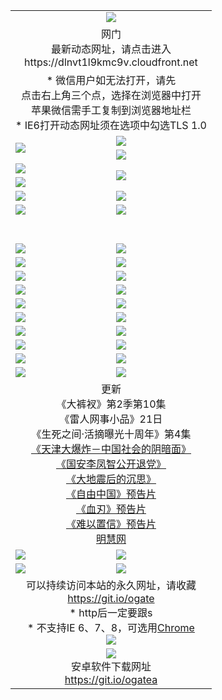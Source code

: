 ﻿<table>
  <tr></tr>
  <tr><td colspan=2 align=center><img src="https://cloud.githubusercontent.com/assets/11880933/13434984/f430fae2-e012-11e5-814f-c2df1e82b247.jpg" /></td></tr>
  <tr><td colspan=2 align=center>网门<br>最新动态网址，请点击进入
<br>https://dlnvt1l9kmc9v.cloudfront.net
    </td>
  </tr>
  <tr>
    <td colspan=2 align=center>* 微信用户如无法打开，请先<br>点击右上角三个点，选择在浏览器中打开<br>苹果微信需手工复制到浏览器地址栏
    <br>* IE6打开动态网址须在选项中勾选TLS 1.0</td>
  </tr>
  <tr>
    <td rowspan=2><a href="https://dlnvt1l9kmc9v.cloudfront.net/ogUP.aspx?name=11DKC.mp4&list=11DKC" target="_blank"><img src="https://dlnvt1l9kmc9v.cloudfront.net/Up/11DKC1.jpg" /></a></td> 
    <td><div><a href="https://dlnvt1l9kmc9v.cloudfront.net/ogUP.aspx?name=LRWS.mp4&list=LRWS" target="_blank"><img src="https://dlnvt1l9kmc9v.cloudfront.net/Up/LRWS.jpg" /></a></td>
   </tr>
  <tr>
    <td><a href="https://dlnvt1l9kmc9v.cloudfront.net/ogNiceVedio.aspx" target="_blank"><img src="https://dlnvt1l9kmc9v.cloudfront.net/Up/11TGKDY.jpg" /></a></td>
  </tr>
  <tr>
    <td><a href="https://dlnvt1l9kmc9v.cloudfront.net/ogUP.aspx?name=JQR.mp4&count=2" target="_blank"><img src="https://dlnvt1l9kmc9v.cloudfront.net/Up/JQR.jpg" /></a></td>   
    <td rowspan=2><a href="https://dlnvt1l9kmc9v.cloudfront.net/ogUP.aspx?name=JP.mp4&count=9" target="_blank"><img src="https://dlnvt1l9kmc9v.cloudfront.net/Up/JP.jpg" /></td>
  </tr>
  <tr>
    <td><a href="https://dlnvt1l9kmc9v.cloudfront.net/ogUP.aspx?name=WH.mp4" target="_blank"><img src="https://dlnvt1l9kmc9v.cloudfront.net/Up/WH.jpg" /></a></td>
  </tr>
  <tr>
    <td><a href="https://dlnvt1l9kmc9v.cloudfront.net/ogUP.aspx?name=SSZJ.mp4&list=SSZJ" target="_blank"><img src="https://dlnvt1l9kmc9v.cloudfront.net/Up/SSZJ.jpg" /></a></td>
    <td><a href="https://dlnvt1l9kmc9v.cloudfront.net/ogUP.aspx?name=1XQK.mp4&count=13" target="_blank"><img src="https://dlnvt1l9kmc9v.cloudfront.net/Up/1XQK.jpg" /></a</td>
  </tr>
  <tr>
    <td><a href="https://dlnvt1l9kmc9v.cloudfront.net/ogUP.aspx?name=ZY.mp4&count=2015|16" target="_blank"><img src="https://dlnvt1l9kmc9v.cloudfront.net/Up/ZY.jpg" /></a</td>
    <td><a href="https://dlnvt1l9kmc9v.cloudfront.net/ogUP.aspx?name=XTFY.mp4&count=B|2,A|24" target="_blank"><img src="https://dlnvt1l9kmc9v.cloudfront.net/Up/XTFY.jpg" /></a></td>
  </tr>
  <tr height="40">
  </tr>
  <tr>
    <td><a href="https://dlnvt1l9kmc9v.cloudfront.net/ogUP.aspx?name=4SQQ.mp4&list=4SQQ" target="_blank"><img src="https://dlnvt1l9kmc9v.cloudfront.net/Up/4SQQ0.jpg"/></a></td>
    <td><a href="https://dlnvt1l9kmc9v.cloudfront.net/ogUP.aspx?name=4SHQ.mp4&list=4SHQ" target="_blank"><img src="https://dlnvt1l9kmc9v.cloudfront.net/Up/4SHQ0.jpg"/></a></td>
  </tr>
  <tr>
    <td><a href="https://dlnvt1l9kmc9v.cloudfront.net/ogUP.aspx?name=4SZG.mp4&list=4SZG" target="_blank"><img src="https://dlnvt1l9kmc9v.cloudfront.net/Up/4SZG0.jpg"/></a></td>
    <td><a href="https://dlnvt1l9kmc9v.cloudfront.net/ogUP.aspx?name=4SDJ.mp4&list=4SDJ" target="_blank"><img src="https://dlnvt1l9kmc9v.cloudfront.net/Up/4SDJ0.jpg"/></a></td>
  </tr>
  <tr>
    <td><a href="https://dlnvt1l9kmc9v.cloudfront.net/ogUP.aspx?name=4SGX.mp4&list=4SGX" target="_blank"><img src="https://dlnvt1l9kmc9v.cloudfront.net/Up/4SGX0.jpg"/></a></td>
    <td><a href="https://dlnvt1l9kmc9v.cloudfront.net/ogUP.aspx?name=4SHD.mp4&list=4SHD" target="_blank"><img src="https://dlnvt1l9kmc9v.cloudfront.net/Up/4SHD0.jpg"/></a></td>
  </tr>
  <tr>
    <td><a href="https://dlnvt1l9kmc9v.cloudfront.net/ogUP.aspx?name=4CTX.mp4&list=4CTX" target="_blank"><img src="https://dlnvt1l9kmc9v.cloudfront.net/Up/4CTX0.jpg"/></a></td>
    <td><a href="https://dlnvt1l9kmc9v.cloudfront.net/ogUP.aspx?name=4CWZ.mp4&list=4CWZ" target="_blank"><img src="https://dlnvt1l9kmc9v.cloudfront.net/Up/4CWZ0.jpg"/></a></td>
  </tr>
  <tr>
    <td><a href="https://dlnvt1l9kmc9v.cloudfront.net/onUP.aspx?name=https://d1qhweuvr3wm0g.cloudfront.net/" target="_blank"><img src="https://dlnvt1l9kmc9v.cloudfront.net/Up/0DTW.jpg"/></a></td>
    <td><a href="https://dlnvt1l9kmc9v.cloudfront.net/onUP.aspx?name=https://d240ns8up8earz.cloudfront.net/acenter/" target="_blank"><img src="https://dlnvt1l9kmc9v.cloudfront.net/Up/0TDW.jpg" /></a></td>
  </tr>
  <tr>
    <td><a href="https://dlnvt1l9kmc9v.cloudfront.net/onUP.aspx?name=https://d4508d6vomz2p.cloudfront.net/gb/nsc413.htm" target="_blank"><img src="https://dlnvt1l9kmc9v.cloudfront.net/Up/0DJY.jpg" /></a></td>
    <td><a href="https://dlnvt1l9kmc9v.cloudfront.net/onUP.aspx?name=https://d3bxwq7vzudb5l.cloudfront.net/xtr/gb/prog204.html" target="_blank"><img src="https://dlnvt1l9kmc9v.cloudfront.net/Up/0XTR.jpg" /></a></td>
  </tr>
  <tr>
    <td><a href="https://dlnvt1l9kmc9v.cloudfront.net/onUP.aspx?name=https://d3aj00iefsmfgc.cloudfront.net/" target="_blank"><img src="https://dlnvt1l9kmc9v.cloudfront.net/Up/0MHW.jpg" /></a></td>
    <td><a href="https://dlnvt1l9kmc9v.cloudfront.net/onUP.aspx?name=https://d1sbg9daat0zu5.cloudfront.net/" target="_blank"><img src="https://dlnvt1l9kmc9v.cloudfront.net/Up/0ZJW.jpg" /></a></td>
  </tr>
  <tr>
    <td><a href="https://dlnvt1l9kmc9v.cloudfront.net/ogUP.aspx?name=0FG.zip" target="_blank"><img src="https://dlnvt1l9kmc9v.cloudfront.net/Up/0FG.jpg" /></a></td>
    <td><a href="https://dlnvt1l9kmc9v.cloudfront.net/ogUP.aspx?name=0FGA.apk" target="_blank"><img src="https://dlnvt1l9kmc9v.cloudfront.net/Up/0FGA.jpg" /></a></td>
  </tr>
  <tr>
    <td><a href="https://dlnvt1l9kmc9v.cloudfront.net/ogUP.aspx?name=0U.zip" target="_blank"><img src="https://dlnvt1l9kmc9v.cloudfront.net/Up/0U.jpg" /></a></td>
    <td><a href="https://dlnvt1l9kmc9v.cloudfront.net/ogUP.aspx?name=0UA.apk" target="_blank"><img src="https://dlnvt1l9kmc9v.cloudfront.net/Up/0UA.jpg" /></a></td>
  </tr>
  <tr>
    <td><a href="https://dlnvt1l9kmc9v.cloudfront.net/ogUP.aspx?name=0iPPOTV.zip" target="_blank"><img src="https://dlnvt1l9kmc9v.cloudfront.net/Up/0iPPOTV.jpg" /></a></td>
    <td><a href="https://dlnvt1l9kmc9v.cloudfront.net/ogUP.aspx?name=0iNTD.apk" target="_blank"><img src="https://dlnvt1l9kmc9v.cloudfront.net/Up/0iNTD.jpg" /></a></td>
  </tr>
  <tr>
    <td colspan=2 align=center>更新<br>
      《大裤衩》第2季第10集<br>
      《雷人网事小品》21日<br>
      《生死之间·活摘曝光十周年》第4集</a><br>
      <a href="https://dlnvt1l9kmc9v.cloudfront.net/ogUP.aspx?name=4TJDBZ.mp4" target="_blank">《天津大爆炸－中国社会的阴暗面》</a><br>
      <a href="https://dlnvt1l9kmc9v.cloudfront.net/ogUP.aspx?name=4LFZ.mp4" target="_blank">《国安李凤智公开退党》</a><br>
      <a href="https://dlnvt1l9kmc9v.cloudfront.net/ogUP.aspx?name=4DDZHDCS.mp4" target="_blank">《大地震后的沉思》</a><br>
      <a href="https://dlnvt1l9kmc9v.cloudfront.net/ogUP.aspx?name=11ZYZG0.mp4" target="_blank">《自由中国》预告片</a><br>
      <a href="https://dlnvt1l9kmc9v.cloudfront.net/ogUP.aspx?name=11XR.mp4" target="_blank">《血刃》预告片</a><br>
      <a href="https://dlnvt1l9kmc9v.cloudfront.net/ogUP.aspx?name=11NYZX.mp4&count=2" target="_blank">《难以置信》预告片</a><br>
      <a href="https://dlnvt1l9kmc9v.cloudfront.net/onUP.aspx?name=https://www.minghui.org/" target="_blank">明慧网</a></td>
    </td>
  </tr>
  <tr>
    <td><a href="https://dlnvt1l9kmc9v.cloudfront.net/ogNice.aspx" target="_blank"><img src="https://cloud.githubusercontent.com/assets/11880933/13720378/f84bb392-e841-11e5-8739-815049dd6ff8.jpg" /></a></td>
    <td><a href="https://dlnvt1l9kmc9v.cloudfront.net/onCO.aspx?ob=600事物&op=增删改&args=WH1~%23类型6新闻%7c%23类型6评论&mode=" target="_blank"><img src="https://cloud.githubusercontent.com/assets/11880933/13720380/04d76a16-e842-11e5-8833-e627daa88802.jpg" /></a></td> 
  </tr>
  <tr>
    <td><a href="https://dlnvt1l9kmc9v.cloudfront.net/ogDY.aspx" target="_blank"><img src="https://cloud.githubusercontent.com/assets/11880933/13720384/11817090-e842-11e5-9571-7dc2f1af9f42.jpg" /></a></td>
    <td><a href="https://dlnvt1l9kmc9v.cloudfront.net/ogST.aspx" target="_blank"><img src="https://cloud.githubusercontent.com/assets/11880933/13720385/1467ea3c-e842-11e5-86df-c96c9a556aaf.jpg" /></a></td> 
  </tr>
  <!--tr>
    <td colspan=2 align=center>
      <微信可扫描以下临时二维码<br/>https://bit.ly/1mBQHW8<br/><a href="https://dlnvt1l9kmc9v.cloudfront.net/Up/0WMGDL3.png" target="_blank"><img src="https://dlnvt1l9kmc9v.cloudfront.net/Up/0WMGD3.png"/></a>
  </tr-->
  <tr>
    <td colspan=2 align=center>可以持续访问本站的永久网址，请收藏<br/><a href="https://git.io/ogate" target="_blank">https://git.io/ogate</a><br/>* http后一定要跟s<br/>* 不支持IE 6、7、8，可选用<a href="http://www.odisk.org/Upload/0ChromePortable.zip">Chrome</a><br/><a href="https://dlnvt1l9kmc9v.cloudfront.net/Up/0WMGDL2.png" target="_blank"><img src="https://dlnvt1l9kmc9v.cloudfront.net/Up/0WMGD2.png"/></a></td>
  </tr>
  <tr>
    <td colspan=2 align=center><a href="https://dlnvt1l9kmc9v.cloudfront.net/ogUP.aspx?name=0oGate.apk" target="_blank"><img src="https://cloud.githubusercontent.com/assets/11880933/13720399/75e143ee-e842-11e5-9f0a-1421f423c80f.jpg" /></a><br>安卓软件下载网址<br><a href="https://git.io/ogatea">https://git.io/ogatea</a></td>
  </tr>
  <!--tr>
    <td colspan=2 align=center>可能失效的动态网址
    </td>
  </tr-->
</table>
